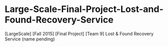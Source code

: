 # Large-Scale-Final-Project-Lost-and-Found-Recovery-Service
[LargeScale] [Fall 2015] [Final Project] [Team 9] Lost &amp; Found Recovery Service (name pending)
